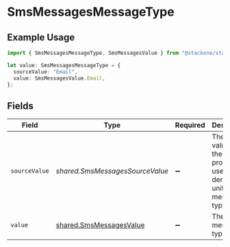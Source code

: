 # SmsMessagesMessageType

## Example Usage

```typescript
import { SmsMessagesMessageType, SmsMessagesValue } from "@stackone/stackone-client-ts/sdk/models/shared";

let value: SmsMessagesMessageType = {
  sourceValue: "Email",
  value: SmsMessagesValue.Email,
};
```

## Fields

| Field                                                                         | Type                                                                          | Required                                                                      | Description                                                                   | Example                                                                       |
| ----------------------------------------------------------------------------- | ----------------------------------------------------------------------------- | ----------------------------------------------------------------------------- | ----------------------------------------------------------------------------- | ----------------------------------------------------------------------------- |
| `sourceValue`                                                                 | *shared.SmsMessagesSourceValue*                                               | :heavy_minus_sign:                                                            | The original value from the provider used to derive the unified message type. | Email                                                                         |
| `value`                                                                       | [shared.SmsMessagesValue](../../../sdk/models/shared/smsmessagesvalue.md)     | :heavy_minus_sign:                                                            | The unified message type.                                                     | email                                                                         |